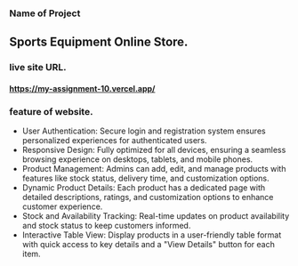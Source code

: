 ### Name of Project
## Sports Equipment Online Store.
### live site URL.
#### https://my-assignment-10.vercel.app/
### feature of website.
- User Authentication: Secure login and registration system ensures personalized experiences for authenticated users.
- Responsive Design: Fully optimized for all devices, ensuring a seamless browsing experience on desktops, tablets, and mobile phones.
- Product Management: Admins can add, edit, and manage products with features like stock status, delivery time, and customization options.
- Dynamic Product Details: Each product has a dedicated page with detailed descriptions, ratings, and customization options to enhance customer experience.
- Stock and Availability Tracking: Real-time updates on product availability and stock status to keep customers informed.
- Interactive Table View: Display products in a user-friendly table format with quick access to key details and a "View Details" button for each item.